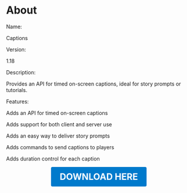 # About

Name:

Captions

Version:

1.18

Description:

Provides an API for timed on-screen captions, ideal for story prompts or tutorials.

Features:

Adds an API for timed on-screen captions

Adds support for both client and server use

Adds an easy way to deliver story prompts

Adds commands to send captions to players

Adds duration control for each caption

<p align="center"><a href="https://github.com/LiliaFramework/Modules/raw/refs/heads/gh-pages/captions.zip" style="display:inline-block;padding:12px 24px;font-size:1.5rem;font-weight:bold;text-decoration:none;color:#fff;background-color:var(--md-primary-fg-color,#007acc);border-radius:4px;">DOWNLOAD HERE</a></p>